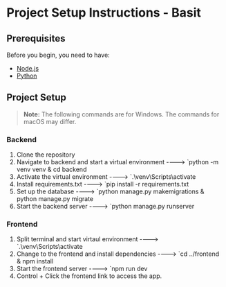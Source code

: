 # Project Setup Instructions - Basit


## Prerequisites

Before you begin, you need to have:
- [Node.js](https://nodejs.org/en/)
- [Python](https://www.python.org/downloads/)


## Project Setup

> **Note:** The following commands are for Windows. The commands for macOS may differ.

### Backend
1. Clone the repository
2. Navigate to backend and start a virtual environment ----> `python -m venv venv & cd backend
3. Activate the virtual environment ----> `.\venv\Scripts\activate
4. Install requirements.txt ----> `pip install -r requirements.txt
5. Set up the database ----> `python manage.py makemigrations & python manage.py migrate
6. Start the backend server ----> `python manage.py runserver

### Frontend
1. Split terminal and start virtaul environment ----> `.\venv\Scripts\activate
2. Change to the frontend and install dependencies ----> `cd ../frontend & npm install
3. Start the frontend server ----> `npm run dev
4. Control + Click the frontend link to access the app.
